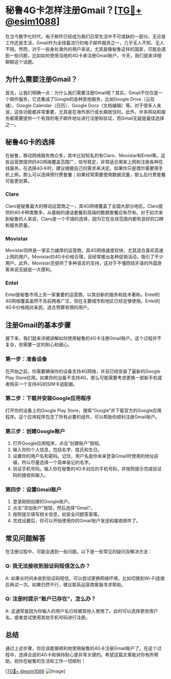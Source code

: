 # 秘鲁4G卡怎样注册Gmail？[[TG💪+ @esim1088](https://t.me/s/esim1088)]

在当今数字化时代，电子邮件已经成为我们日常生活中不可或缺的一部分。无论是工作还是生活，Gmail作为全球最流行的电子邮件服务之一，几乎无人不知、无人不晓。然而，对于一些身处海外的用户来说，尤其是像秘鲁这样的国家，可能会遇到一些问题，比如如何使用当地的4G卡来注册Gmail账户。今天，我们就来详细聊聊这个话题。

## 为什么需要注册Gmail？

首先，让我们明确一点：为什么我们需要注册Gmail呢？其实，Gmail不仅仅是一个邮件服务，它还集成了Google的各种其他服务，比如Google Drive（云存储）、Google Calendar（日历）、Google Docs（文档编辑）等。对于很多人来说，这些功能都非常重要，尤其是在海外旅行或长期居住时。此外，许多网站和服务都需要提供一个有效的电子邮件地址进行注册和验证，而Gmail无疑是最佳选择之一。

## 秘鲁4G卡的选择

在秘鲁，移动网络服务商众多，其中比较知名的有Claro、Movistar和Entel等。这些运营商提供的4G网络覆盖范围广，信号稳定，非常适合用来上网和注册各种在线服务。在选择4G卡时，建议根据自己的需求来决定。如果你只是偶尔需要用手机上网，那么可以选择预付费套餐；如果经常需要使用数据流量，那么后付费套餐可能更划算。

### Claro

Claro是秘鲁最大的移动运营商之一，其4G网络覆盖了全国大部分地区。Claro提供的4G卡种类繁多，从基础的通话套餐到高端的数据套餐应有尽有。对于初次来到秘鲁的人来说，Claro是一个不错的选择，因为它在全球范围内都有良好的口碑和服务质量。

### Movistar

Movistar同样是一家实力雄厚的运营商，其4G网络速度较快，尤其适合喜欢高速上网的用户。Movistar的4G卡价格合理，且经常推出各种促销活动，吸引了不少用户。此外，Movistar还提供了多种语言的支持，这对于不懂西班牙语的外国游客来说无疑是一大便利。

### Entel

Entel是秘鲁市场上另一家重要的运营商，以其创新的服务和技术著称。Entel的4G网络覆盖虽然不及前两者广泛，但在主要城市和地区已经足够使用。Entel的4G卡价格相对亲民，适合预算有限的用户。

## 注册Gmail的基本步骤

接下来，我们就来详细讲解如何使用秘鲁的4G卡注册Gmail账户。这个过程并不复杂，但需要一定的耐心和细心。

### 第一步：准备设备

在开始之前，你需要确保你的设备支持4G网络，并且已经安装了最新的Google Play Store应用。如果你的设备不支持4G，那么可能需要考虑更换一部新手机或者购买一个支持4G的SIM卡适配器。

### 第二步：下载并安装Google应用程序

打开你的设备上的Google Play Store，搜索“Google”并下载官方的Google应用程序。这个应用程序包含了所有必要的组件，可以帮助你顺利注册Gmail账户。

### 第三步：创建Google账户

1. 打开Google应用程序，点击“创建账户”按钮。
2. 输入你的个人信息，包括名字、姓氏和生日。
3. 设置你的用户名和密码。记住，用户名是你未来登录Gmail时使用的地址前缀，所以尽量选择一个简单易记的名字。
4. 验证手机号码。输入你在秘鲁的4G卡对应的手机号码，并按照提示完成验证码的接收和输入。

### 第四步：设置Gmail账户

1. 登录刚刚创建的Google账户。
2. 点击“添加账户”按钮，然后选择“Gmail”。
3. 按照提示填写相关信息，如安全问题答案等。
4. 完成设置后，你可以开始使用你的Gmail账户发送和接收邮件了。

## 常见问题解答

在注册过程中，可能会遇到一些问题。以下是一些常见的疑问及解决方法：

### Q: 我无法接收到验证码短信怎么办？

A: 如果长时间未收到验证码短信，可以尝试更换网络环境，比如切换到Wi-Fi连接后再试一次。如果仍然不行，建议联系运营商客服寻求帮助。

### Q: 注册时提示“账户已存在”，怎么办？

A: 这通常是因为你输入的用户名已经被其他人使用了。此时可以选择更改用户名，或者尝试使用其他手机号码进行注册。

## 总结

通过上述步骤，你应该能够顺利地使用秘鲁的4G卡注册Gmail账户了。在这个过程中，选择合适的4G卡和保持耐心是非常关键的。希望这篇文章能对你有所帮助，祝你在秘鲁的生活和工作一切顺利！

[[TG💪+ @esim1088](https://t.me/s/esim1088) ![Image](https://i.postimg.cc/4NQfJmqS/Snipaste-2025-05-13-00-14-12.png)]